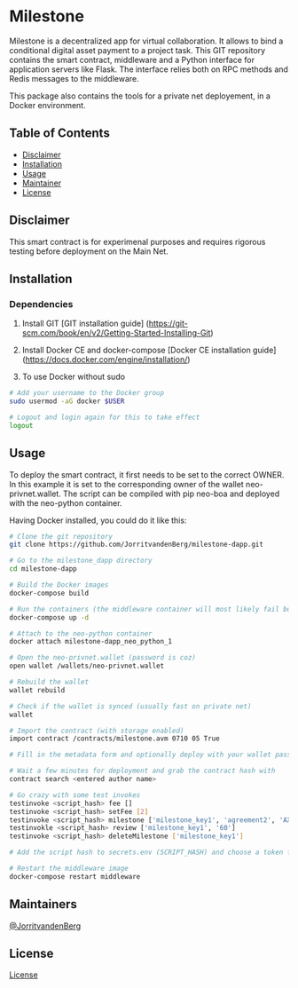 # Milestone
Milestone is a decentralized app for virtual collaboration. It allows to bind a conditional digital asset payment to a project task.
This GIT repository contains the smart contract, middleware and a Python interface for application servers like Flask. The interface relies both on
RPC methods and Redis messages to the middleware.

This package also contains the tools for a private net deployement, in a Docker environment.

## Table of Contents

- [Disclaimer](#disclaimer)
- [Installation](#installation)
- [Usage](#usage)
- [Maintainer](#maintainer)
- [License](#license)

## Disclaimer
This smart contract is for experimenal purposes and requires rigorous testing before deployment on the Main Net.

## Installation

### Dependencies

1. Install GIT
[GIT installation guide] (https://git-scm.com/book/en/v2/Getting-Started-Installing-Git)

2. Install Docker CE and docker-compose
[Docker CE installation guide] (https://docs.docker.com/engine/installation/)

3. To use Docker without sudo

``` bash
# Add your username to the Docker group
sudo usermod -aG docker $USER

# Logout and login again for this to take effect
logout
 ```

## Usage
To deploy the smart contract, it first needs to be set to the correct OWNER. In this example it is set to the corresponding owner of the wallet neo-privnet.wallet. The script can be compiled with pip neo-boa and deployed with the neo-python container.

Having Docker installed, you could do it like this:

``` bash
# Clone the git repository
git clone https://github.com/JorritvandenBerg/milestone-dapp.git

# Go to the milestone_dapp directory
cd milestone-dapp

# Build the Docker images
docker-compose build

# Run the containers (the middleware container will most likely fail but that is okay for now)
docker-compose up -d

# Attach to the neo-python container
docker attach milestone-dapp_neo_python_1

# Open the neo-privnet.wallet (password is coz)
open wallet /wallets/neo-privnet.wallet

# Rebuild the wallet
wallet rebuild

# Check if the wallet is synced (usually fast on private net)
wallet

# Import the contract (with storage enabled)
import contract /contracts/milestone.avm 0710 05 True

# Fill in the metadata form and optionally deploy with your wallet password after a succesful test invoke

# Wait a few minutes for deployment and grab the contract hash with
contract search <entered author name>

# Go crazy with some test invokes
testinvoke <script_hash> fee []
testinvoke <script_hash> setFee [2]
testinvoke <script_hash> milestone ['milestone_key1', 'agreement2', 'AXAmGd22VaF7w8c5wd5t43HJs9p9WwymMv', 'AVTENjYfJDhtYyNTtmqSxKPx5watyFRqz4', 'github', '1522540800', '1', 'AQ2CAEAmXzCm3yB4ZfwRAuNA6973S2Ehv3', '5', 'NEOGAS', '60']
testinvokle <script_hash> review ['milestone_key1', '60']
testinvoke <script_hash> deleteMilestone ['milestone_key1']

# Add the script hash to secrets.env (SCRIPT_HASH) and choose a token for NM_AUTH_TOKEN to secure your middleware

# Restart the middleware image
docker-compose restart middleware

 ```

## Maintainers

[@JorritvandenBerg](mailto:jorrit_van_den_berg@hotmail.com)

## License

[License](LICENSE)
